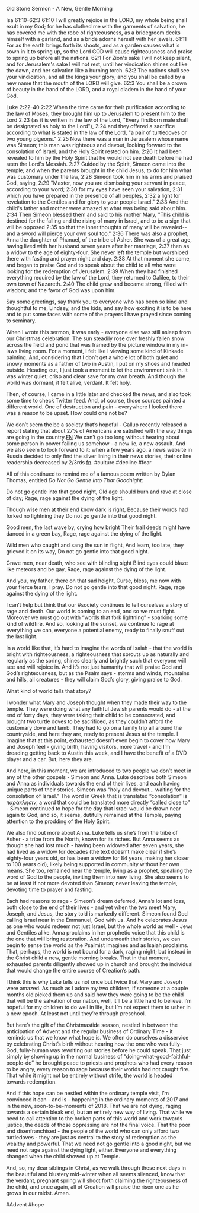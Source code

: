 Old Stone Sermon - A New, Gentle Morning

Isa 61:10-62:3
61:10 I will greatly rejoice in the LORD, my whole being shall exult in my God; for he has clothed me with the garments of salvation, he has covered me with the robe of righteousness, as a bridegroom decks himself with a garland, and as a bride adorns herself with her jewels.
61:11 For as the earth brings forth its shoots, and as a garden causes what is sown in it to spring up, so the Lord GOD will cause righteousness and praise to spring up before all the nations.
62:1 For Zion's sake I will not keep silent, and for Jerusalem's sake I will not rest, until her vindication shines out like the dawn, and her salvation like a burning torch.
62:2 The nations shall see your vindication, and all the kings your glory; and you shall be called by a new name that the mouth of the LORD will give.
62:3 You shall be a crown of beauty in the hand of the LORD, and a royal diadem in the hand of your God. 

Luke 2:22-40
2:22 When the time came for their purification according to the law of Moses, they brought him up to Jerusalem to present him to the Lord
2:23 (as it is written in the law of the Lord, "Every firstborn male shall be designated as holy to the Lord"),
2:24 and they offered a sacrifice according to what is stated in the law of the Lord, "a pair of turtledoves or two young pigeons."
2:25 Now there was a man in Jerusalem whose name was Simeon; this man was righteous and devout, looking forward to the consolation of Israel, and the Holy Spirit rested on him.
2:26 It had been revealed to him by the Holy Spirit that he would not see death before he had seen the Lord's Messiah.
2:27 Guided by the Spirit, Simeon came into the temple; and when the parents brought in the child Jesus, to do for him what was customary under the law,
2:28 Simeon took him in his arms and praised God, saying,
2:29 "Master, now you are dismissing your servant in peace, according to your word;
2:30 for my eyes have seen your salvation,
2:31 which you have prepared in the presence of all peoples,
2:32 a light for revelation to the Gentiles and for glory to your people Israel."
2:33 And the child's father and mother were amazed at what was being said about him.
2:34 Then Simeon blessed them and said to his mother Mary, "This child is destined for the falling and the rising of many in Israel, and to be a sign that will be opposed
2:35 so that the inner thoughts of many will be revealed--and a sword will pierce your own soul too."
2:36 There was also a prophet, Anna the daughter of Phanuel, of the tribe of Asher. She was of a great age, having lived with her husband seven years after her marriage,
2:37 then as a widow to the age of eighty-four. She never left the temple but worshiped there with fasting and prayer night and day.
2:38 At that moment she came, and began to praise God and to speak about the child to all who were looking for the redemption of Jerusalem.
2:39 When they had finished everything required by the law of the Lord, they returned to Galilee, to their own town of Nazareth.
2:40 The child grew and became strong, filled with wisdom; and the favor of God was upon him.

Say some greetings, say thank you to everyone who has been so kind and thoughtful to me, Lindsey, and the kids, and say how exciting it is to be here and to put some faces with some of the prayers I have prayed since coming to seminary.  

When I wrote this sermon, it was early - everyone else was still asleep from our Christmas celebration.  The sun steadily rose over freshly fallen snow across the field and pond that was framed by the picture window in my in-laws living room.  For a moment, I felt like I viewing some kind of Kinkade painting.  And, considering that I don’t get a whole lot of both quiet and snowy moments as a father of two in Austin, I put on my shoes and headed outside.  Heading out, I just took a moment to let the environment sink in.  It was winter quiet; crisp and clear save for my own breath.  And though the world was dormant, it felt alive, verdant.  It felt holy.

Then, of course, I came in a little later and checked the news, and also took some time to check Twitter feed.  And, of course, those sources painted a different world.  One of destruction and pain - everywhere I looked there was a reason to be upset.  How could one not be? 

We don’t seem the be a society that’s hopeful - Gallup recently released a report stating that about 27% of Americans are satisfied with the way things are going in the country.[FN](http://news.gallup.com/poll/223841/americans-satisfaction-2017-2016.aspx?g_source=GOVERNMENT&g_medium=topic&g_campaign=tiles "Americans' Satisfaction With U.S. Same in 2017 as in 2016")  We can’t go too long without hearing about some person in power failing us somehow - a new lie, a new assault.  And we also seem to look forward to it: when a few years ago, a news website in Russia decided to only find the silver lining in their news stories, their online readership decreased by 2/3rds [fn](https://qz.com/307214/heres-what-happened-when-a-news-site-only-reported-good-news-for-a-day/ "Here’s What Happened When a News Site Only Reported Good News for a Day").  #culture #decline #fear 

All of this continued to remind me of a famous poem written by Dylan Thomas, entitled _Do Not Go Gentle Into That Goodnight_:

Do not go gentle into that good night,
Old age should burn and rave at close of day; 
Rage, rage against the dying of the light.

Though wise men at their end know dark is right,
Because their words had forked no lightning they
Do not go gentle into that good night.

Good men, the last wave by, crying how bright
Their frail deeds might have danced in a green bay,
Rage, rage against the dying of the light.

Wild men who caught and sang the sun in flight,
And learn, too late, they grieved it on its way,
Do not go gentle into that good night.

Grave men, near death, who see with blinding sight
Blind eyes could blaze like meteors and be gay,
Rage, rage against the dying of the light.

And you, my father, there on that sad height,
Curse, bless, me now with your fierce tears, I pray.
Do not go gentle into that good night.
Rage, rage against the dying of the light. 

I can’t help but think that our #society continues to tell ourselves a story of rage and death.  Our world is coming to an end, and so we must fight.  Moreover we must go out with “words that fork lightning” - sparking some kind of wildfire.  And so, looking at the sunset, we continue to rage at everything we can, everyone a potential enemy, ready to finally snuff out the last light.

In a world like that, it’s hard to imagine the words of Isaiah - that the world is bright with righteousness, a righteousness that sprouts up as naturally and regularly as the spring, shines clearly and brightly such that everyone will see and will rejoice in.  And it’s not just humanity that will praise God and God’s righteousness, but as the Psalm says - storms and winds, mountains and hills, all creatures - they will claim God’s glory, giving praise to God.  

What kind of world tells that story?

I wonder what Mary and Joseph thought when they made their way to the temple.  They were doing what any faithful Jewish parents would do - at the end of forty days, they were taking their child to be consecrated, and brought two turtle doves to be sacrificed, as they couldn’t afford the customary dove and lamb.  They had to go on a family trip all around the countryside, and here they are, ready to present Jesus at the temple.  I imagine that at this point, exhausted doesn’t even begin to cover how Mary and Joseph feel - giving birth, having visitors, more travel - and I’m dreading getting back to Austin this week, and I have the benefit of a DVD player and a car.  But, here they are. 

And here, in this moment, we are introduced to two people we don’t meet in any of the other gospels - Simeon and Anna.  Luke describes both Simeon and Anna as individuals towards the end of their lives, and each having unique parts of their stories.  Simeon was “holy and devout... waiting for the consolation of Israel.”  The word in Greek that is translated “consolation” is _παράκλησιν_, a word that could be translated more directly “called close to” - Simeon continued to hope for the day that Israel would be drawn near again to God, and so, it seems, dutifully remained at the Temple, paying attention to the prodding of the Holy Spirit.

We also find out more about Anna.  Luke tells us she’s from the tribe of Asher - a tribe from the North, known for its riches.  But Anna seems as though she had lost much - having been widowed after seven years, she had lived as a widow for decades (the text doesn’t make clear if she’s eighty-four years old, or has been a widow for 84 years, making her closer to 100 years old), likely being supported in community without her own means.  She too, remained near the temple, living as a prophet, speaking the word of God to the people, inviting them into new living.  She also seems to be at least if not more devoted than Simeon; never leaving the temple, devoting time to prayer and fasting. 

Each had reasons to rage - Simeon’s dream deferred, Anna’s lot and loss, both close to the end of their lives - and yet when the two meet Mary, Joseph, and Jesus, the story told is markedly different.  Simeon found God calling Israel near in the Emmanuel, God with us.  And he celebrates Jesus as one who would redeem not just Israel, but the whole world as well - Jews and Gentiles alike.  Anna proclaims in her prophetic voice that this child is the one that will bring restoration.  And underneath their stories, we can begin to sense the world as the Psalmist imagines and as Isaiah proclaims.  That, perhaps, the world is not bound for a dark, raging night; but instead in the Christ child a new, gentle morning breaks.  That in that moment, exhausted parents diligently showed up in church and brought the individual that would change the entire course of Creation’s path.

I think this is why Luke tells us not once but twice that Mary and Joseph were amazed.  As much as I adore my two children, if someone at a couple months old picked them up and said how they were going to be the child that will be the salvation of our nation, well, it’ll be a little hard to believe.  I’m hopeful for my children to do well in life, but I’m not expect them to usher in a new epoch.  At least not until they’re through preschool.

But here’s the gift of the Christmastide season, nestled in between the anticipation of Advent and the regular business of Ordinary Time - it reminds us that we know what hope is.  We often do ourselves a disservice by celebrating Christ’s birth without hearing how the one who was fully-God, fully-human was rewriting our stories before he could speak.  That just simply by showing up in the normal business of “doing-what-good-faithful-people-do” he brought peace to priests and prophets who had every reason to be angry, every reason to rage because their worlds had not caught fire.  That while it might not be entirely without strife, the world is headed towards redemption.  

And if this hope can be nestled within the ordinary temple visit, I’m convinced it can - and is - happening in the ordinary moments of 2017 and in the new, soon-to-be-moments of 2018.  That we are not dying, raging towards a certain bleak end, but an entirely new way of living.  That while we need to call attention to the broken parts of this world and work towards justice, the deeds of those oppressing are not the final voice.  That the poor and disenfranchised - the people of the world who can only afford two turtledoves - they are just as central to the story of redemption as the wealthy and powerful.  That we need not go gentle into a good night, but we need not rage against the dying light, either.  Everyone and everything changed when the child showed up at Temple.

And, so, my dear siblings in Christ, as we walk through these next days in the beautiful and blustery mid-winter when all seems silenced, know that the verdant, pregnant spring will shoot forth claiming the righteousness of the child, and once again, all of Creation will praise the risen one as he grows in our midst.  Amen.

#Advent #hope 